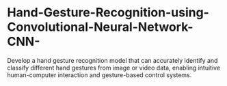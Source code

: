 # Hand-Gesture-Recognition-using-Convolutional-Neural-Network-CNN-
Develop a hand gesture recognition model that can accurately identify and classify different hand gestures from image or video data, enabling intuitive human-computer interaction and gesture-based control systems.  
